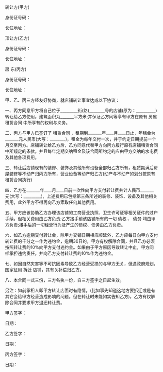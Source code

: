 
 


转让方(甲方)


身份证号码：


长住地址：


顶让方(乙方)


身份证号码：


长住地址：


房 东(丙方)


身份证号码：


长住地址：


甲、乙、丙三方经友好协商，就店铺转让事宜达成以下协议：


一、丙方同意甲方将自己位于_________街(路)________号的店铺(原为：__________)转让给乙方使用，建筑面积为_______平方米;并保证乙方同等享有甲方在原有
房屋租赁合同
中所享有的权利与义务。


二、丙方与甲方已签订了
租赁合同
，租期到_______年____月____日止，年租金为_______元人民币(大写：________)，租金为每年交付一次，并于约定日期提前一个月交至丙方。店铺转让给乙方后，乙方同意代替甲方向丙方履行原有店铺租赁合同中所规定的条款，并且每年定期交纳租金及该合同所约定的应由甲方交纳的水电费及其他各项费用。


三、转让后店铺现有的装修、装饰及其他所有设备全部归乙方所有，租赁期满后房屋装修等不动产归丙方所有，营业设备等动产归乙方(动产与不动产的划分按原有租赁合同执行)


四、乙方在_______年____月____日前一次性向甲方支付转让费共计人民币_______元(大写：_________)，上述费用已包括第三条所述的装修、装饰、设备及其他相关费用，此外甲方不得再向乙方索取任何其他费用。


五、甲方应该协助乙方办理该店铺的工商营业执照、卫生许可证等相关证件的过户手续，但相关费用由乙方负责;乙方接手前该店铺所有的一切
债权
、
债务
均由甲方负责;接手后的一切经营行为及产生的债权、债务由乙方负责。


六、如乙方逾期交付转让金，除甲方交铺日期相应顺延外，乙方应每日向甲方支付转让费的千分之一作为违约金，逾期30日的，甲方有权解除合同，并且乙方必须按照转让费的10%向甲方支付违约金。如果由于甲方原因导致转让中止，甲方同样承担违约责任，并向乙方支付转让费的10%作为违约金。


七、如因自然灾害等不可抗因素导致乙方经营受损的与甲方无关，但遇政府规划，国家征用
拆迁
店铺，其有关补偿归乙方。


八、本合同一式三份，三方各执一份，自三方签字之日起生效。


另注：如前承租人即甲方转让店面时有隐情，(比如事先知道这地方要拆迁或是有其它会给甲方经营造成影响的问题，但在转让时未能如实告知乙方)，乙方有权解除合同并要求甲方退还转让费。


甲方签字：


日期：


乙方签字：


日期：


丙方签字：


日期：
 


 

 
 
 
 
 
  


  
 

  


  


  
 
 
 
 

